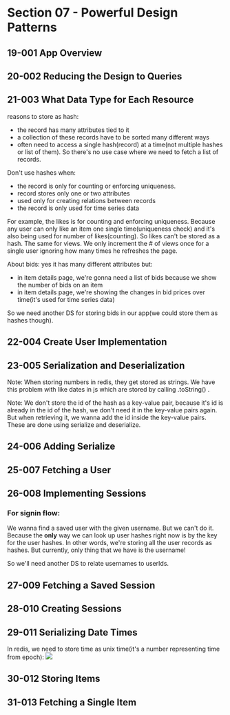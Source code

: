 # Section 07 - Powerful Design Patterns

## 19-001 App Overview
## 20-002 Reducing the Design to Queries
## 21-003 What Data Type for Each Resource
reasons to store as hash:
- the record has many attributes tied to it
- a collection of these records have to be sorted many different ways
- often need to access a single hash(record) at a time(not multiple hashes or list of them). So there's no use case where
we need to fetch a list of records.

Don't use hashes when:
- the record is only for counting or enforcing uniqueness.
- record stores only one or two attributes
- used only for creating relations between records
- the record is only used for time series data

For example, the likes is for counting and enforcing uniqueness.
Because any user can only like an item one single time(uniqueness check) and it's also being used for number of likes(counting).
So likes can't be stored as a hash. The same for views. We only increment the # of views once for a single user ignoring how many
times he refreshes the page.

About bids: yes it has many different attributes but:
- in item details page, we're gonna need a list of bids because we show the number of bids on an item
- in item details page, we're showing the changes in bid prices over time(it's used for time series data)

So we need another DS for storing bids in our app(we could store them as hashes though).

## 22-004 Create User Implementation
## 23-005 Serialization and Deserialization
Note: When storing numbers in redis, they get stored as strings. We have this problem with like dates in js which are
stored by calling .toString() .

Note: We don't store the id of the hash as a key-value pair, because it's id is already in the id of the hash, we don't need
it in the key-value pairs again. But when retrieving it, we wanna add the id inside the key-value pairs. These are done
using serialize and deserialize.

## 24-006 Adding Serialize
## 25-007 Fetching a User
## 26-008 Implementing Sessions
### For signin flow:
We wanna find a saved user with the given username. But we can't do it. Because the **only** way we can 
look up user hashes right now is by the key for the user hashes. In other words, we're storing all the user records as hashes.
But currently, only thing that we have is the username!

So we'll need another DS to relate usernames to userIds.

## 27-009 Fetching a Saved Session
## 28-010 Creating Sessions
## 29-011 Serializing Date Times
In redis, we need to store time as unix time(it's a number representing time from epoch):
![](img/29-11-1.png)

## 30-012 Storing Items
## 31-013 Fetching a Single Item